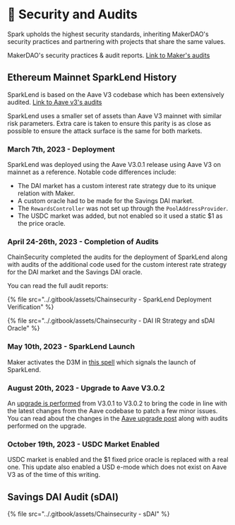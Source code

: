 # 🔐 Security and Audits

Spark upholds the highest security standards, inheriting MakerDAO's security practices and partnering with projects that share the same values.

MakerDAO's security practices & audit reports. [Link to Maker's audits](https://security.makerdao.com/)

## Ethereum Mainnet SparkLend History

SparkLend is based on the Aave V3 codebase which has been extensively audited. [Link to Aave v3's audits](https://docs.aave.com/developers/deployed-contracts/security-and-audits)

SparkLend uses a smaller set of assets than Aave V3 mainnet with similar risk parameters. Extra care is taken to ensure this parity is as close as possible to ensure the attack surface is the same for both markets.

### March 7th, 2023 - Deployment

SparkLend was deployed using the Aave V3.0.1 release using Aave V3 on mainnet as a reference. Notable code differences include:

 * The DAI market has a custom interest rate strategy due to its unique relation with Maker.
 * A custom oracle had to be made for the Savings DAI market.
 * The `RewardsController` was not set up through the `PoolAddressProvider`.
 * The USDC market was added, but not enabled so it used a static $1 as the price oracle.

### April 24-26th, 2023 - Completion of Audits

ChainSecurity completed the audits for the deployment of SparkLend along with audits of the additional code used for the custom interest rate strategy for the DAI market and the Savings DAI oracle.

You can read the full audit reports:

{% file src="../.gitbook/assets/Chainsecurity - SparkLend Deployment Verification" %}

{% file src="../.gitbook/assets/Chainsecurity - DAI IR Strategy and sDAI Oracle" %}

### May 10th, 2023 - SparkLend Launch

Maker activates the D3M in [this spell](https://etherscan.io/address/0x77107F74bf30250aFFada0fbD09fa517658B4916#code) which signals the launch of SparkLend.

### August 20th, 2023 - Upgrade to Aave V3.0.2

An [upgrade is performed](https://etherscan.io/address/0x60cc45dab5f0b17789c77d5fe990f1ad80e9dd65#code) from V3.0.1 to V3.0.2 to bring the code in line with the latest changes from the Aave codebase to patch a few minor issues. You can read about the changes in the [Aave upgrade post](https://app.aave.com/governance/proposal/213/) along with audits performed on the upgrade.

### October 19th, 2023 - USDC Market Enabled

USDC market is enabled and the $1 fixed price oracle is replaced with a real one. This update also enabled a USD e-mode which does not exist on Aave V3 as of the time of this writing.

## Savings DAI Audit (sDAI)

{% file src="../.gitbook/assets/Chainsecurity - sDAI" %}
